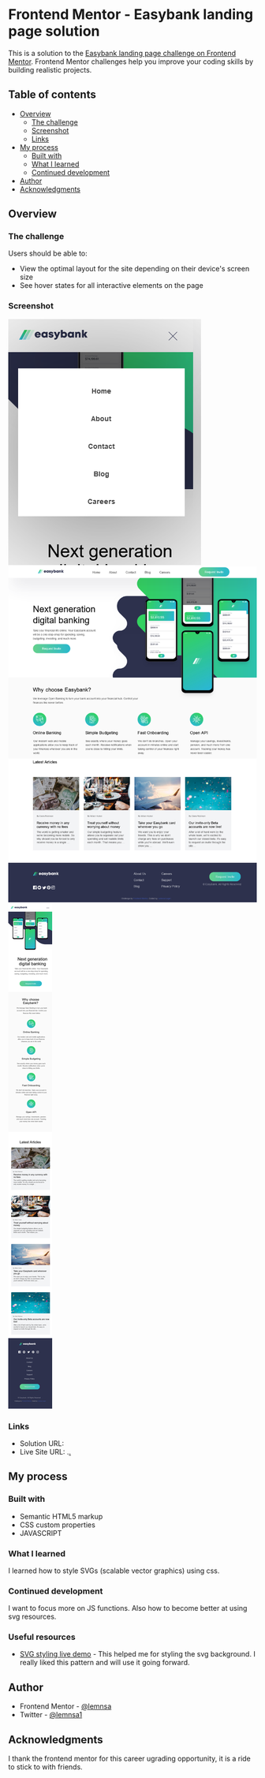# Frontend Mentor - Easybank landing page solution

This is a solution to the [Easybank landing page challenge on Frontend Mentor](https://www.frontendmentor.io/challenges/easybank-landing-page-WaUhkoDN). Frontend Mentor challenges help you improve your coding skills by building realistic projects. 

## Table of contents

- [Overview](#overview)
  - [The challenge](#the-challenge)
  - [Screenshot](#screenshot)
  - [Links](#links)
- [My process](#my-process)
  - [Built with](#built-with)
  - [What I learned](#what-i-learned)
  - [Continued development](#continued-development)
- [Author](#author)
- [Acknowledgments](#acknowledgments)

## Overview

### The challenge

Users should be able to:

- View the optimal layout for the site depending on their device's screen size
- See hover states for all interactive elements on the page

### Screenshot

![](./mobile-view%20navigavation.png)
![](./desktop-view.png)
![](./mobile-view.png)

### Links

- Solution URL: [](https://github.com/Lemnsa/online-bank-landing-page.github.io)
- Live Site URL: .[.](https://lemnsa.github.io/online-bank-landing-page.github.io/)

## My process

### Built with

- Semantic HTML5 markup
- CSS custom properties
- JAVASCRIPT

### What I learned

I learned how to style SVGs (scalable vector graphics) using css.

### Continued development

I want to focus more on JS functions. 
Also how to become better at using svg resources.

### Useful resources

- [SVG styling live demo](https://www.BoxySVG.com) - This helped me for styling the svg background. I really liked this pattern and will use it going forward.

## Author

- Frontend Mentor - [@lemnsa](https://www.frontendmentor.io/profile/Lemnsa)
- Twitter - [@lemnsa1](https://www.twitter.com/lemnsa1)

## Acknowledgments
I thank the frontend mentor for this career ugrading opportunity, it is a ride to stick to with friends.
